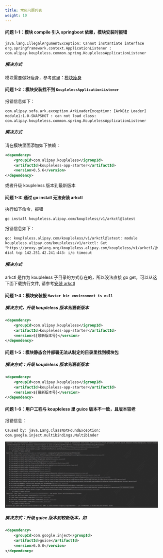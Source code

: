 ```yaml
---
title: 常见问题列表
weight: 10
---
```


#### 问题 1-1：模块 compile 引入 springboot 依赖，模块安装时报错
```text
java.lang.IllegalArgumentException: Cannot instantiate interface org.springframework.context.ApplicationListener : com.alipay.koupleless.common.spring.KouplelessApplicationListener
```
##### 解决方式
模块需要做好瘦身，参考这里：[模块瘦身](/docs/tutorials/module-development/module-slimming.md)

#### 问题 1-2：模块安装找不到 `KouplelessApplicationListener`
报错信息如下：
```text
com.alipay.sofa.ark.exception.ArkLoaderException: [ArkBiz Loader] module1:1.0-SNAPSHOT : can not load class: com.alipay.koupleless.common.spring.KouplelessApplicationListener
```
##### 解决方式
请在模块里面添加如下依赖：
```xml
<dependency>
    <groupId>com.alipay.koupleless</igroupId>
    <artifactId>koupleless-app-starter</artifactId>
    <version>0.5.6</version>
</dependency>
```
或者升级 koupleless 版本到最新版本

#### 问题 1-3: 通过 go install 无法安装 arkctl
执行如下命令，报错
```shell
go install koupleless.alipay.com/koupleless/v1/arkctl@latest
```
报错信息如下：
```text
go: koupleless.alipay.com/koupleless/v1/arkctl@latest: module koupleless.alipay.com/koupleless/v1/arkctl: Get "https://proxy.golang.org/koupleless.alipay.com/koupleless/v1/arkctl/@v/list": dial tcp 142.251.42.241:443: i/o timeout
```
##### 解决方式
arkctl 是作为 koupleless 子目录的方式存在的，所以没法直接 go get，可以从这下面下载执行文件, 请参考[安装 arkctl](https://github.com/koupleless/koupleless/releases/tag/arkctl-release-0.1.0)

#### 问题 1-4：模块安装报 `Master biz environment is null`

##### 解决方式，升级 koupleless 版本到最新版本
```xml
<dependency>
    <groupId>com.alipay.koupleless</igroupId>
    <artifactId>koupleless-app-starter</artifactId>
    <version>${最新版本号}</version>
</dependency>
```

#### 问题 1-5：模块静态合并部署无法从制定的目录里找到模块包
##### 解决方式：升级 koupleless 版本到最新版本
```xml
<dependency>
    <groupId>com.alipay.koupleless</igroupId>
    <artifactId>koupleless-app-starter</artifactId>
    <version>${最新版本号}</version>
</dependency>
```
#### 问题 1-6：用户工程与 koupleless 里 guice 版本不一致，且版本较老
报错信息：
```text
Caused by: java.Lang.ClassNotFoundException: com.google.inject.multibindings.Multibinder
```
![guice_version_incompatibility.png](imgs/guice_version_incompatibility.png)

##### 解决方式：升级 guice 版本到较新版本，如
```xml
<dependency>
    <groupId>com.google.inject</groupId>
    <artifactId>guice</artifactId>
    <version>6.0.0</version>
</dependency>
```
